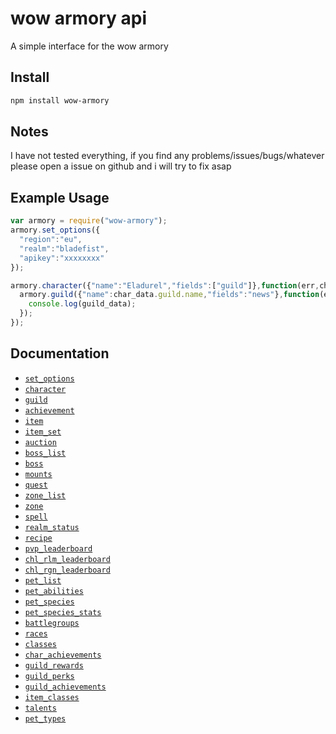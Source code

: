 # wow armory api

A simple interface for the wow armory

## Install
```bash
npm install wow-armory
```

## Notes

I have not tested everything, if you find any problems/issues/bugs/whatever please open a issue on github and i will try to fix asap


## Example Usage
```js
var armory = require("wow-armory");
armory.set_options({
  "region":"eu",
  "realm":"bladefist",
  "apikey":"xxxxxxxx"
});

armory.character({"name":"Eladurel","fields":["guild"]},function(err,char_data){
  armory.guild({"name":char_data.guild.name,"fields":"news"},function(err,guild_data){
    console.log(guild_data);
  });
});

```

## Documentation

* [`set_options`](DOCS.md#set_options)
* [`character`](DOCS.md#character)
* [`guild`](DOCS.md#guild)
* [`achievement`](DOCS.md#achievement)
* [`item`](DOCS.md#item)
* [`item_set`](DOCS.md#item_set)
* [`auction`](DOCS.md#auction)
* [`boss_list`](DOCS.md#boss_list)
* [`boss`](DOCS.md#boss)
* [`mounts`](DOCS.md#mounts)
* [`quest`](DOCS.md#quest)
* [`zone_list`](DOCS.md#zone_list)
* [`zone`](DOCS.md#zone)
* [`spell`](DOCS.md#spell)
* [`realm_status`](DOCS.md#realm_status)
* [`recipe`](DOCS.md#recipe)
* [`pvp_leaderboard`](DOCS.md#pvp_leaderboard)
* [`chl_rlm_leaderboard`](DOCS.md#chl_rlm_leaderboard)
* [`chl_rgn_leaderboard`](DOCS.md#chl_rgn_leaderboard)
* [`pet_list`](DOCS.md#pet_list)
* [`pet_abilities`](DOCS.md#pet_abilities)
* [`pet_species`](DOCS.md#pet_species)
* [`pet_species_stats`](DOCS.md#pet_species_stats)
* [`battlegroups`](DOCS.md#battlegroups)
* [`races`](DOCS.md#races)
* [`classes`](DOCS.md#classes)
* [`char_achievements`](DOCS.md#char_achievements)
* [`guild_rewards`](DOCS.md#guild_rewards)
* [`guild_perks`](DOCS.md#guild_perks)
* [`guild_achievements`](DOCS.md#guild_achievements)
* [`item_classes`](DOCS.md#item_classes)
* [`talents`](DOCS.md#talents)
* [`pet_types`](DOCS.md#pet_types)
